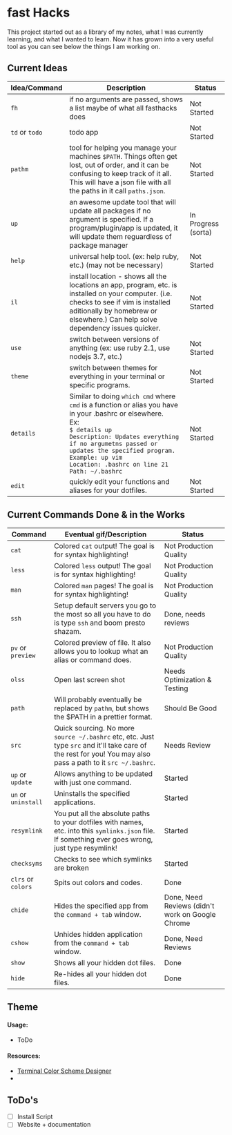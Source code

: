 fast Hacks
==========

This project started out as a library of my notes, what I was currently learning, and what I wanted to learn. Now it has grown into a very useful tool as you can see below the things I am working on.

Current Ideas
-------------

| Idea/Command         | Description                                                                  | Status     |
| -------------------- | ---------------------------------------------------------------------------- | ----------- |
| `fh`                 | if no arguments are passed, shows a list maybe of what all fasthacks does    | Not Started |
| `td` or `todo`       | todo app                                                                     | Not Started |
| `pathm`              | tool for helping you manage your machines `$PATH`.  Things often get lost, out of order, and it can be confusing to keep track of it all.  This will have a json file with all the paths in it call `paths.json`. | Not Started |
| `up`                 | an awesome update tool that will update all packages if no argument is specified. If a program/plugin/app is updated, it will update them reguardless of package manager | In Progress (sorta) |
| `help`               | universal help tool. (ex: help ruby, etc.) (may not be necessary)            | Not Started |
| `il`                 | install location - shows all the locations an app, program, etc. is installed on your computer. (i.e. checks to see if vim is installed aditionally by homebrew or elsewhere.) Can help solve dependency issues quicker.        | Not Started |
| `use`                | switch between versions of anything (ex: use ruby 2.1, use nodejs 3.7, etc.) | Not Started |
| `theme`              | switch between themes for everything in your terminal or specific programs.  | Not Started |
| `details`            | Similar to doing `which cmd` where `cmd` is a function or alias you have in your .bashrc or elsewhere.  <br> Ex:   <br>`$ details up` <br> `Description: Updates everything if no argumetns passed or updates the specified program.` <br> `Example: up vim` <br> `Location: .bashrc on line 21` <br> `Path: ~/.bashrc`  | Not Started |
| `edit`               | quickly edit your functions and aliases for your dotfiles.                    | Not Started |

<!--|                      | `$ details up`  | |
|                      | `Command: up`  | |
|                      | `Description: Updates everything or whatever.`  | | 
|                      | `Usage: up [program] `  | |
|                      | `Example: up vim `  | |
|                      | `Location: .bashrc `  | |
|                      | `Line: 21 `  | |
|                      | `Path to Location: ~/.bashrc`  | |-->

Current Commands Done & in the Works
----------------------------------------

| Command              | Eventual gif/Description                                    | Status      |
| -------------------- | ----------------------------------------------------------- | ----------- |
| `cat`                | Colored `cat` output! The goal is for syntax highlighting!  | Not Production Quality |
| `less`               | Colored `less` output! The goal is for syntax highlighting! | Not Production Quality |
| `man`                | Colored `man` pages! The goal is for syntax highlighting!   | Not Production Quality |
| `ssh`                | Setup default servers you go to the most so all you have to do is type `ssh` and boom presto shazam. | Done, needs reviews
| `pv` or `preview`    | Colored preview of file.  It also allows you to lookup what an alias or command does. | Not Production Quality |
| `olss`               | Open last screen shot                                       | Needs Optimization & Testing |
| `path`               | Will probably eventually be replaced by `pathm`, but shows the $PATH in a prettier format.| Should Be Good |
| `src`                | Quick sourcing.  No more `source ~/.bashrc` etc, etc.  Just type `src` and it'll take care of the rest for you! You may also pass a path to it `src ~/.bashrc`. | Needs Review |
| `up` or `update`     | Allows anything to be updated with just one command.        | Started |
| `un` or `uninstall`  | Uninstalls the specified applications.                      | Started |
| `resymlink`          | You put all the absolute paths to your dotfiles with names, etc. into this `symlinks.json` file.  If something ever goes wrong, just type resymlink!                            | Started |
| `checksyms`          | Checks to see which symlinks are broken                     | Started |
| `clrs` or `colors`   | Spits out colors and codes.                                 | Done |
| `chide`              | Hides the specified app from the `command + tab` window.    | Done, Need Reviews (didn't work on Google Chrome |
| `cshow`              | Unhides hidden application from the `command + tab` window. | Done, Need Reviews |
| `show`               | Shows all your hidden dot files.                            | Done |
| `hide`               | Re-hides all your hidden dot files.                         | Done |

Theme
-----
#### Usage:
 - ToDo

#### Resources:
 - [Terminal Color Scheme Designer](http://ciembor.github.io/4bit/#)
 - 

ToDo's
------
- [ ] Install Script
- [ ] Website + documentation
